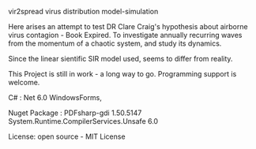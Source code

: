 vir2spread virus distribution model-simulation

Here arises an attempt to test DR Clare Craig's hypothesis about airborne virus contagion - Book Expired.
To investigate annually recurring waves from the momentum of a chaotic system, and study its dynamics.

Since the linear sientific SIR model used, seems to differ from reality.

This Project is still in work - a long way to go. 
Programming support is welcome.


C# : Net 6.0 WindowsForms, 

Nuget Package : 
PDFsharp-gdi 1.50.5147
System.Runtime.CompilerServices.Unsafe 6.0


License: open source - MIT License
